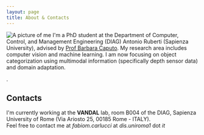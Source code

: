 ```yaml
---
layout: page
title: About & Contacts
---
```


<p>
<img src="{{ site.baseurl }}public/images/FabioMariaCarlucci.jpg" class="smallFloatLeft" alt="A picture of me" />
I'm a PhD student at the Department of Computer, Control, and Management Engineering (DIAG) Antonio Ruberti (Sapienza University), advised by <a href="https://scholar.google.it/citations?user=mHbdIAwAAAAJ">Prof Barbara Caputo</a>.
My research area includes computer vision and machine learning. I am now focusing on object categorization using multimodal information (specifically depth sensor data) and domain adaptation. </p>
<div style="clear:both">.</div>

## Contacts

I'm currently working at the **VANDAL** lab, room B004 of the DIAG, Sapienza University of Rome (Via Ariosto 25, 00185 Rome - ITALY).  
Feel free to contact me at _fabiom.carlucci_ at _dis.uniroma1_ dot _it_
